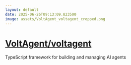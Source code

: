 ```yaml
---
layout: default
date: 2025-06-26T09:13:09.823500
image: assets/VoltAgent_voltagent_cropped.png
---
```


# [VoltAgent/voltagent](https://github.com/VoltAgent/voltagent)

TypeScript framework for building and managing AI agents
